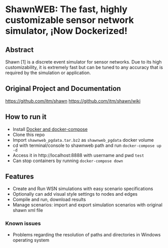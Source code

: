 # ShawnWEB: The fast, highly customizable sensor network simulator, ¡Now Dockerized!
## Abstract
Shawn [1] is a discrete event simulator for sensor networks. Due to its high customizability, it is extremely fast but can be tuned to any accuracy that is required by the simulation or application.

## Original Project and Documentation
https://github.com/itm/shawn
https://github.com/itm/shawn/wiki

## How to run it
* Install [Docker and docker-compose](https://docs.docker.com/install)
* Clone this repo
* Import ``shawnweb_pgdata.tar.bz2`` as ``shawnweb_pgdata`` docker volume
* cd with terminal/console to shawnweb path and run ``docker-compose up -d``
* Access it in http://localhost:8888 with username and pwd ``test``
* Can stop containers by running ``docker-compose down``

## Features
* Create and Run WSN simulations with easy scenario specifications
* Optionally can add visual style settings to nodes and edges
* Compile and run, download results
* Manage scenarios: import and export simulation scenarios with original shawn xml file

### Known issues
* Problems regarding the resolution of paths and directories in Windows operating system
